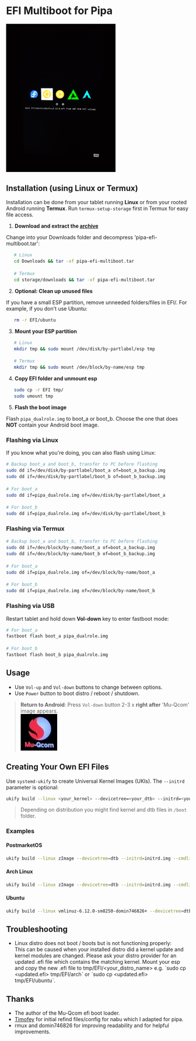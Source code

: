 # EFI Multiboot for Pipa

<img src="https://github.com/TheMojoMan/xiaomi-pipa/blob/main/pipa-efi-multiboot.jpg" width=300 />

## Installation (using Linux or Termux)

Installation can be done from your tablet running **Linux** or from your rooted Android running **Termux**. Run `termux-setup-storage` first in Termux for easy file access.

1. **Download and extract the [archive](https://github.com/TheMojoMan/xiaomi-pipa/releases/download/Pipa-efi-multiboot/pipa-efi-multiboot.tar)**
   
Change into your Downloads folder and decompress 'pipa-efi-multiboot.tar':

```bash
   # Linux
   cd Downloads && tar -xf pipa-efi-multiboot.tar

   # Termux
   cd storage/downloads && tar -xf pipa-efi-multiboot.tar
```
2. **Optional: Clean up unused files**  

If you have a small ESP partition, remove unneeded folders/files in EFI/. For example, if you don't use Ubuntu:

```bash
   rm -r EFI/ubuntu
```

3. **Mount your ESP partition**  

```bash
   # Linux
   mkdir tmp && sudo mount /dev/disk/by-partlabel/esp tmp

   # Termux
   mkdir tmp && sudo mount /dev/block/by-name/esp tmp
```

4. **Copy EFI folder and unmount esp**  

```bash
   sudo cp -r EFI tmp/
   sudo umount tmp
```

5. **Flash the boot image**  

Flash `pipa_dualrole.img` to boot_a or boot_b. Choose the one that does **NOT** contain your Android boot image.

### Flashing via Linux

If you know what you're doing, you can also flash using Linux:

```bash
# Backup boot_a and boot_b, transfer to PC before flashing
sudo dd if=/dev/disk/by-partlabel/boot_a of=boot_a_backup.img
sudo dd if=/dev/disk/by-partlabel/boot_b of=boot_b_backup.img

# For boot_a
sudo dd if=pipa_dualrole.img of=/dev/disk/by-partlabel/boot_a

# For boot_b
sudo dd if=pipa_dualrole.img of=/dev/disk/by-partlabel/boot_b
```

### Flashing via Termux

```bash
# Backup boot_a and boot_b, transfer to PC before flashing
sudo dd if=/dev/block/by-name/boot_a of=boot_a_backup.img
sudo dd if=/dev/block/by-name/boot_b of=boot_b_backup.img

# For boot_a
sudo dd if=pipa_dualrole.img of=/dev/block/by-name/boot_a

# For boot_b
sudo dd if=pipa_dualrole.img of=/dev/block/by-name/boot_b
```

### Flashing via USB

Restart tablet and hold down **Vol-down** key to enter fastboot mode:

```bash
# For boot_a
fastboot flash boot_a pipa_dualrole.img

# For boot_b
fastboot flash boot_b pipa_dualrole.img
```

## Usage
 - Use `Vol-up` and `Vol-down` buttons to change between options.
 - Use `Power` button to boot distro / reboot / shutdown.

> **Return to Android**: Press `Vol-down` button 2-3 x __right after__ 'Mu-Qcom' image appears.  
> <img src="https://github.com/TheMojoMan/xiaomi-pipa/blob/main/mu-qcom.jpg" width=100 />

## Creating Your Own EFI Files

Use `systemd-ukify` to create Universal Kernel Images (UKIs). The `--initrd` parameter is optional:

```bash
ukify build --linux <your_kernel> --devicetree=<your_dtb> --initrd=<your_initrd.img> --cmdline="<cmds_to_boot_your_linux_image>" -o <name_of_efi_file_that_will_be_created>
```
> Depending on distribution you might find kernel and dtb files in `/boot` folder.

### Examples

#### PostmarketOS

```bash
ukify build --linux zImage --devicetree=dtb --initrd=initrd.img --cmdline="quiet pmos_boot_uuid=054bf566-ce53-4e59-bfe1-732bdbb9f12f pmos_root_uuid=615c6c38-6b97-46fa-826b-39a482799856 pmos_rootfsopts=defaults fbcon=rotate:1" -o pmos_6.14.2.efi
```

#### Arch Linux
```bash
ukify build --linux zImage --devicetree=dtb --initrd=initrd.img --cmdline="noquiet loglevel=0 fbcon=rotate:1 root=LABEL=arch_rootfs rw" -o arch_6.14.2.efi

```

#### Ubuntu

```bash
ukify build --linux vmlinuz-6.12.0-sm8250-domin746826+ --devicetree=dtb-6.12.0-sm8250-domin746826+ --cmdline="noquiet loglevel=0 fbcon=rotate:1 root=PARTLABEL=ubuntu rw" -o ubuntu_6.12.0.efi
```

## Troubleshooting
 - Linux distro does not boot / boots but is not functioning properly:  
   This can be caused when your installed distro did a kernel update and kernel modules are changed. Please ask your distro provider for an updated .efi file which contains the matching kernel. Mount your esp and copy the new .efi file to tmp/EFI/<your_distro_name> e.g. ˋsudo cp <updated.efi> tmp/EFI/archˋ or ˋsudo cp <updated.efi> tmp/EFI/ubuntuˋ.

## Thanks
 - The author of the Mu-Qcom efi boot loader.
 - [Timofey](https://github.com/timoxa0) for initial refind files/config for nabu which I adapted for pipa.
 - rmux and domin746826 for improving readability and for helpful improvements.

